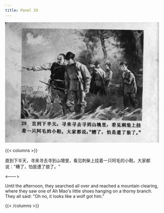 ```yaml
---
title: Panel 29
---
```


![zhufu panel](./../../../images/zhufu/seifert0772_zf_0034_029.jpg)

{{< columns >}}

直到下半天，寻来寻去寻到山墺里，看见刺柴上挂着一只阿毛的小鞋。大家都说："糟了，怕是遭了狼了。" 

<--->

Until the afternoon, they searched all over and reached a mountain clearing, where they saw one of Ah Mao's little shoes hanging on a thorny branch. They all said: "Oh no, it looks like a wolf got him."

{{< /columns >}}